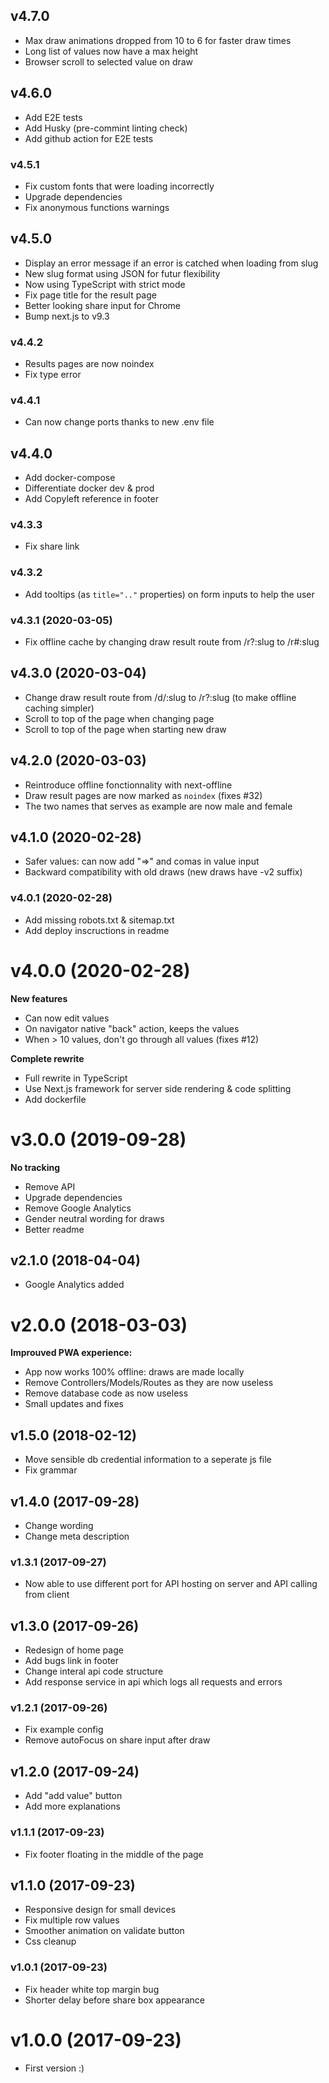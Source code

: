 ## v4.7.0

- Max draw animations dropped from 10 to 6 for faster draw times
- Long list of values now have a max height
- Browser scroll to selected value on draw

## v4.6.0

- Add E2E tests
- Add Husky (pre-commint linting check)
- Add github action for E2E tests

### v4.5.1

- Fix custom fonts that were loading incorrectly
- Upgrade dependencies
- Fix anonymous functions warnings

## v4.5.0

- Display an error message if an error is catched when loading from slug
- New slug format using JSON for futur flexibility
- Now using TypeScript with strict mode
- Fix page title for the result page
- Better looking share input for Chrome
- Bump next.js to v9.3

### v4.4.2

- Results pages are now noindex
- Fix type error

### v4.4.1

- Can now change ports thanks to new .env file

## v4.4.0

- Add docker-compose
- Differentiate docker dev & prod
- Add Copyleft reference in footer

### v4.3.3

- Fix share link

### v4.3.2

- Add tooltips (as `title=".."` properties) on form inputs to help the user

### v4.3.1 (2020-03-05)

- Fix offline cache by changing draw result route from /r?:slug to /r#:slug

## v4.3.0 (2020-03-04)

- Change draw result route from /d/:slug to /r?:slug (to make offline caching simpler)
- Scroll to top of the page when changing page
- Scroll to top of the page when starting new draw

## v4.2.0 (2020-03-03)

- Reintroduce offline fonctionnality with next-offline
- Draw result pages are now marked as `noindex` (fixes #32)
- The two names that serves as example are now male and female

## v4.1.0 (2020-02-28)

- Safer values: can now add "=>" and comas in value input
- Backward compatibility with old draws (new draws have -v2 suffix)

### v4.0.1 (2020-02-28)

- Add missing robots.txt & sitemap.txt
- Add deploy inscructions in readme

# v4.0.0 (2020-02-28)

**New features**

- Can now edit values
- On navigator native "back" action, keeps the values
- When > 10 values, don't go through all values (fixes #12)

**Complete rewrite**

- Full rewrite in TypeScript
- Use Next.js framework for server side rendering & code splitting
- Add dockerfile

# v3.0.0 (2019-09-28)

**No tracking**

- Remove API
- Upgrade dependencies
- Remove Google Analytics
- Gender neutral wording for draws
- Better readme

## v2.1.0 (2018-04-04)

- Google Analytics added

# v2.0.0 (2018-03-03)

**Improuved PWA experience:**

- App now works 100% offline: draws are made locally
- Remove Controllers/Models/Routes as they are now useless
- Remove database code as now useless
- Small updates and fixes

## v1.5.0 (2018-02-12)

- Move sensible db credential information to a seperate js file
- Fix grammar

## v1.4.0 (2017-09-28)

- Change wording
- Change meta description

### v1.3.1 (2017-09-27)

- Now able to use different port for API hosting on server and API calling from client

## v1.3.0 (2017-09-26)

- Redesign of home page
- Add bugs link in footer
- Change interal api code structure
- Add response service in api which logs all requests and errors

### v1.2.1 (2017-09-26)

- Fix example config
- Remove autoFocus on share input after draw

## v1.2.0 (2017-09-24)

- Add "add value" button
- Add more explanations

### v1.1.1 (2017-09-23)

- Fix footer floating in the middle of the page

## v1.1.0 (2017-09-23)

- Responsive design for small devices
- Fix multiple row values
- Smoother animation on validate button
- Css cleanup

### v1.0.1 (2017-09-23)

- Fix header white top margin bug
- Shorter delay before share box appearance

# v1.0.0 (2017-09-23)

- First version :)
